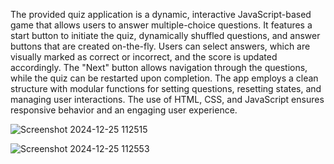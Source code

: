 The provided quiz application is a dynamic, interactive JavaScript-based game that allows users to answer multiple-choice questions. It features a start button to initiate the quiz, dynamically shuffled questions, and answer buttons that are created on-the-fly. Users can select answers, which are visually marked as correct or incorrect, and the score is updated accordingly. The "Next" button allows navigation through the questions, while the quiz can be restarted upon completion. The app employs a clean structure with modular functions for setting questions, resetting states, and managing user interactions. The use of HTML, CSS, and JavaScript ensures responsive behavior and an engaging user experience.




![Screenshot 2024-12-25 112515](https://github.com/user-attachments/assets/625e1827-67d8-4c5d-bd5f-03ae61e5d26c)

![Screenshot 2024-12-25 112553](https://github.com/user-attachments/assets/ee36ef3f-0c41-43f0-a66d-4cdc71bc15d0)

